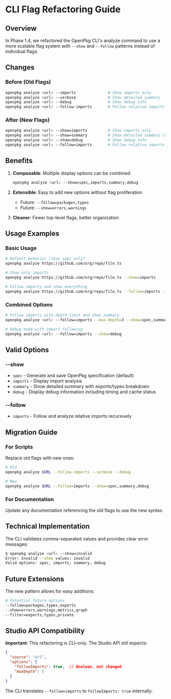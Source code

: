 # CLI Flag Refactoring Guide

## Overview

In Phase 1.4, we refactored the OpenPkg CLI's analyze command to use a more scalable flag system with `--show` and `--follow` patterns instead of individual flags.

## Changes

### Before (Old Flags)
```bash
openpkg analyze <url> --imports              # Show imports only
openpkg analyze <url> --verbose              # Show detailed summary
openpkg analyze <url> --debug                # Show debug info
openpkg analyze <url> --follow-imports       # Follow relative imports
```

### After (New Flags)
```bash
openpkg analyze <url> --show=imports         # Show imports only
openpkg analyze <url> --show=summary         # Show detailed summary (verbose)
openpkg analyze <url> --show=debug           # Show debug info
openpkg analyze <url> --follow=imports       # Follow relative imports
```

## Benefits

1. **Composable**: Multiple display options can be combined
   ```bash
   openpkg analyze <url> --show=spec,imports,summary,debug
   ```

2. **Extensible**: Easy to add new options without flag proliferation
   - Future: `--follow=packages,types`
   - Future: `--show=errors,warnings`

3. **Cleaner**: Fewer top-level flags, better organization

## Usage Examples

### Basic Usage
```bash
# Default behavior (show spec only)
openpkg analyze https://github.com/org/repo/file.ts

# Show only imports
openpkg analyze https://github.com/org/repo/file.ts --show=imports

# Follow imports and show everything
openpkg analyze https://github.com/org/repo/file.ts --follow=imports --show=spec,imports,summary
```

### Combined Options
```bash
# Follow imports with depth limit and show summary
openpkg analyze <url> --follow=imports --max-depth=3 --show=spec,summary

# Debug mode with import following
openpkg analyze <url> --follow=imports --show=debug
```

## Valid Options

### --show
- `spec` - Generate and save OpenPkg specification (default)
- `imports` - Display import analysis
- `summary` - Show detailed summary with exports/types breakdown
- `debug` - Display debug information including timing and cache status

### --follow
- `imports` - Follow and analyze relative imports recursively

## Migration Guide

### For Scripts
Replace old flags with new ones:

```bash
# Old
openpkg analyze $URL --follow-imports --verbose --debug

# New
openpkg analyze $URL --follow=imports --show=spec,summary,debug
```

### For Documentation
Update any documentation referencing the old flags to use the new syntax.

## Technical Implementation

The CLI validates comma-separated values and provides clear error messages:

```bash
$ openpkg analyze <url> --show=invalid
Error: Invalid --show values: invalid
Valid options: spec, imports, summary, debug
```

## Future Extensions

The new pattern allows for easy additions:

```bash
# Potential future options
--follow=packages,types,exports
--show=errors,warnings,metrics,graph
--filter=exports,types,private
```

## Studio API Compatibility

**Important**: This refactoring is CLI-only. The Studio API still expects:
```json
{
  "source": "url",
  "options": {
    "followImports": true,  // Boolean, not changed
    "maxDepth": 5
  }
}
```

The CLI translates `--follow=imports` to `followImports: true` internally.
